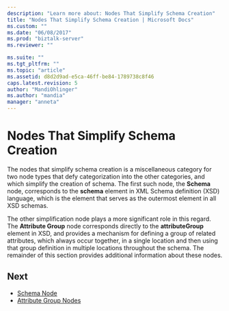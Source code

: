 ```yaml
---
description: "Learn more about: Nodes That Simplify Schema Creation"
title: "Nodes That Simplify Schema Creation | Microsoft Docs"
ms.custom: ""
ms.date: "06/08/2017"
ms.prod: "biztalk-server"
ms.reviewer: ""

ms.suite: ""
ms.tgt_pltfrm: ""
ms.topic: "article"
ms.assetid: d8d2d9ad-e5ca-46ff-be84-1789738c8f46
caps.latest.revision: 5
author: "MandiOhlinger"
ms.author: "mandia"
manager: "anneta"
---
```

# Nodes That Simplify Schema Creation
The nodes that simplify schema creation is a miscellaneous category for two node types that defy categorization into the other categories, and which simplify the creation of schema. The first such node, the **Schema** node, corresponds to the **schema** element in XML Schema definition (XSD) language, which is the element that serves as the outermost element in all XSD schemas.  
  
 The other simplification node plays a more significant role in this regard. The **Attribute Group** node corresponds directly to the **attributeGroup** element in XSD, and provides a mechanism for defining a group of related attributes, which always occur together, in a single location and then using that group definition in multiple locations throughout the schema. The remainder of this section provides additional information about these nodes.  
  
## Next
- [Schema Node](schema-node.md)  
-   [Attribute Group Nodes](../core/attribute-group-nodes.md)
